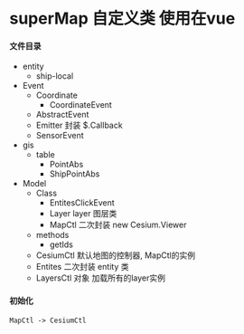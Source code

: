 # superMap  自定义类 使用在vue

#### 文件目录
- entity
    - ship-local
- Event
    - Coordinate
        - CoordinateEvent
    - AbstractEvent
    - Emitter    封装 $.Callback 
    - SensorEvent
- gis
    - table
        - PointAbs
        - ShipPointAbs
- Model
    - Class
        - EntitesClickEvent
        - Layer   layer 图层类 
        - MapCtl  二次封装 new Cesium.Viewer
    - methods
        - getIds
    - CesiumCtl   默认地图的控制器,  MapCtl的实例
    - Entites     二次封装 entity 类
    - LayersCtl   对象  加载所有的layer实例



#### 初始化

    MapCtl -> CesiumCtl








